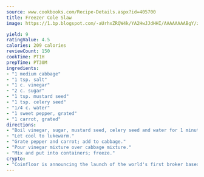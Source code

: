 ```yaml
---
source: www.cookbooks.com/Recipe-Details.aspx?id=405700
title: Freezer Cole Slaw
image: https://1.bp.blogspot.com/-aUrhxZRQW4k/YA2HwJJdHHI/AAAAAAAABgY/z2R8OXCxqDoBQtRn-q-fHG8g9_G4G1HBwCLcBGAsYHQ/s320/13.png

yield: 9
ratingValue: 4.5
calories: 209 calories
reviewCount: 150
cookTime: PT1H
prepTime: PT30M
ingredients:
- "1 medium cabbage"
- "1 tsp. salt"
- "1 c. vinegar"
- "2 c. sugar"
- "1 tsp. mustard seed"
- "1 tsp. celery seed"
- "1/4 c. water"
- "1 sweet pepper, grated"
- "1 carrot, grated"
directions:
- "Boil vinegar, sugar, mustard seed, celery seed and water for 1 minute."
- "Let cool to lukewarm."
- "Grate pepper and carrot; add to cabbage."
- "Pour vinegar mixture over cabbage mixture."
- "Mix and put into containers; freeze."
crypto:
- "Coinfloor is announcing the launch of the world's first broker based bitcoin marketplace."
---
```

